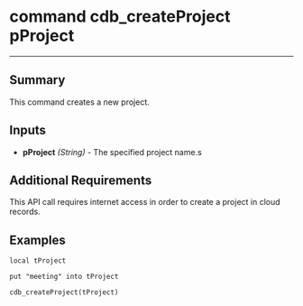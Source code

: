 # command cdb_createProject pProject
---
## Summary
This command creates a new project.

## Inputs
* **pProject** *(String)* - The specified project name.s

## Additional Requirements
This API call requires internet access in order to create a project in cloud records.

## Examples
```livecodeserver
local tProject

put "meeting" into tProject

cdb_createProject(tProject)
```